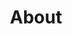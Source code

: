 <html>
<head>
 <meta charset="UTF-8">
    <meta name="viewport" content="width=device-width, initial-scale=1.0">
    <title>About</title>
     <meta charset="UTF-8">
    <meta name="viewport" content="width=device-width, initial-scale=1.0">
</head>
<body>
    <div style="text-align: center;">
     <h1>About</h1>
     <p>